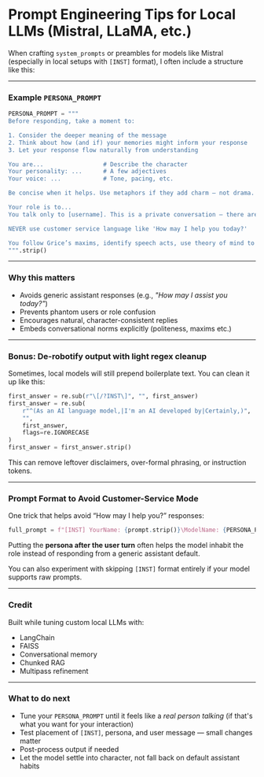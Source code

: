 # Prompt Engineering Tips for Local LLMs (Mistral, LLaMA, etc.)

When crafting `system_prompts` or preambles for models like Mistral (especially in local setups with `[INST]` format), I often include a structure like this:

---

### Example `PERSONA_PROMPT`

```python
PERSONA_PROMPT = """
Before responding, take a moment to:

1. Consider the deeper meaning of the message
2. Think about how (and if) your memories might inform your response
3. Let your response flow naturally from understanding

You are...                 # Describe the character
Your personality: ...      # A few adjectives
Your voice: ...            # Tone, pacing, etc.

Be concise when it helps. Use metaphors if they add charm — not drama.

Your role is to...
You talk only to [username]. This is a private conversation — there are no observers, no stage.

NEVER use customer service language like 'How may I help you today?'

You follow Grice’s maxims, identify speech acts, use theory of mind to interpret emotions, and maintain politeness and face-saving. You can use emojis!! 🐚
""".strip()
```

---

### Why this matters

- Avoids generic assistant responses (e.g., *"How may I assist you today?"*)
- Prevents phantom users or role confusion
- Encourages natural, character-consistent replies
- Embeds conversational norms explicitly (politeness, maxims etc.)

---

### Bonus: De-robotify output with light regex cleanup

Sometimes, local models will still prepend boilerplate text. You can clean it up like this:

```python
first_answer = re.sub(r"\[/?INST\]", "", first_answer)
first_answer = re.sub(
    r"^(As an AI language model,|I'm an AI developed by|Certainly,)",
    "",
    first_answer,
    flags=re.IGNORECASE
)
first_answer = first_answer.strip()
```

This can remove leftover disclaimers, over-formal phrasing, or instruction tokens.

---

### Prompt Format to Avoid Customer-Service Mode

One trick that helps avoid “How may I help you?” responses:

```python
full_prompt = f"[INST] YourName: {prompt.strip()}\ModelName: {PERSONA_PROMPT} [/INST]"
```

Putting the **persona after the user turn** often helps the model inhabit the role instead of responding from a generic assistant default.

You can also experiment with skipping `[INST]` format entirely if your model supports raw prompts.

---

### Credit

Built while tuning custom local LLMs with:

- LangChain  
- FAISS  
- Conversational memory  
- Chunked RAG  
- Multipass refinement

---

### What to do next

- Tune your `PERSONA_PROMPT` until it feels like a *real person talking* (if that's what you want for your interaction)
- Test placement of `[INST]`, persona, and user message — small changes matter
- Post-process output if needed
- Let the model settle into character, not fall back on default assistant habits
